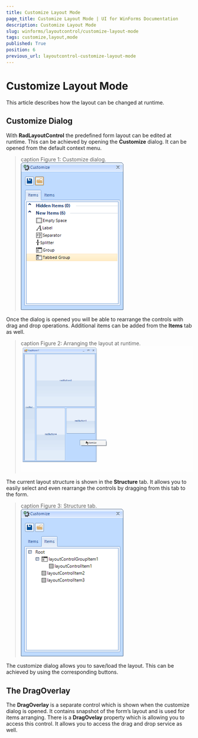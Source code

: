 ```yaml
---
title: Customize Layout Mode
page_title: Customize Layout Mode | UI for WinForms Documentation
description: Customize Layout Mode
slug: winforms/layoutcontrol/customize-layout-mode
tags: customize,layout,mode
published: True
position: 6
previous_url: layoutcontrol-customize-layout-mode
---
```


# Customize Layout Mode



This article describes how the layout can be changed at runtime.
      

## Customize Dialog

With __RadLayoutControl__ the predefined form layout can be edited at runtime. This can be achieved by opening the __Customize__ dialog. It can be opened from the default context menu.
        
>caption Figure 1: Customize dialog.<br>![layoutcontrol-customize-laoyut-mode 001](images/layoutcontrol-customize-laoyut-mode001.png)

Once the dialog is opened you will be able to rearrange the controls with drag and drop operations. Additional items can be added from the __Items__ tab as well.
        
>caption Figure 2: Arranging the layout at runtime.<br>![layoutcontrol-customize-laoyut-mode 002](images/layoutcontrol-customize-laoyut-mode002.gif)

The current layout structure is shown in the __Structure__ tab. It allows you to easily select and even rearrange the controls by dragging from this tab to the form.
        
>caption Figure 3: Structure tab.<br>![layoutcontrol-customize-laoyut-mode 003](images/layoutcontrol-customize-laoyut-mode003.png)

The customize dialog allows you to save/load the layout. This can be achieved by using the corresponding buttons.
        

## The DragOverlay

The __DragOverlay__ is a separate control which is shown when the customize dialog is opened. It contains snapshot of the form’s layout and is used for items arranging. There is a __DragOvelay__ property which is allowing you to access this control. It allows you to access the drag and drop service as well.
        
